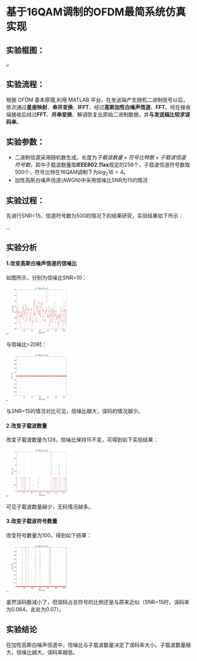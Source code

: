 # 基于16QAM调制的OFDM最简系统仿真实现

## 实验框图：

<img src="https://i.loli.net/2021/04/04/XrnL9kTH24PSiqu.png" style="zoom:50%;" />

## 实验流程：

根据 OFDM 基本原理,利用 MATLAB 平台，在发送端产生随机二进制信号以后，依次通过**星座映射**、**串并变换**、**IFFT**、经过**高斯加性白噪声信道**、**FFT**，经在接收端接收后经过**FFT**、**并串变换**、解调恢复出原始二进制数据，并**与发送端比较求误码率**。

## 实验参数：

* 二进制信源采用随机数生成，长度为$子载波数量\times 符号比特数 \times 子载波信道符号数$，其中子载波数量取**IEEE802.11ax**规定的256个，子载波信道符号数取500个，符号比特在16QAM调制下为$log_2{16}=4$。
* 加性高斯白噪声信道(AWGN)中采用信噪比SNR为15的情况

## 实验过程：

先进行SNR=15、信道符号数为500的情况下的结果研究，实验结果如下所示：

<img src="F:\OFDM\Hw\Assignment1\Part2\16QAM-15.jpg" style="zoom:20%;" /><img src="F:\OFDM\Hw\Assignment1\Part2\16QAMr-15.jpg" style="zoom:20%;" /><img src="F:\OFDM\Hw\Assignment1\Part2\BER-15.jpg" style="zoom:20%;" />


## 实验分析

#### 1.改变高斯白噪声信道的信噪比

如图所示，分别为信噪比SNR=10：

<img src="F:\OFDM\Hw\Assignment1\Part2\16QAM-10.jpg" style="zoom:20%;" /><img src="F:\OFDM\Hw\Assignment1\Part2\16QAMr-10.jpg" style="zoom:20%;" /><img src="BER-10.jpg" style="zoom:20%;" />

与信噪比=20时：

<img src="F:\OFDM\Hw\Assignment1\Part2\16QAM-10.jpg" style="zoom:20%;" /><img src="F:\OFDM\Hw\Assignment1\Part2\16QAMr-20.jpg" style="zoom:20%;" /><img src="BER-20.jpg" style="zoom:20%;" />

与SNR=15的情况对比可见，信噪比越大，误码的情况越少。

#### 2.改变子载波数量

改变子载波数量为128，信噪比保持15不变，可得到如下实验结果：

<img src="F:\OFDM\Hw\Assignment1\Part2\16QAM-128.jpg" style="zoom:20%;" /><img src="F:\OFDM\Hw\Assignment1\Part2\16QAMr-128.jpg" style="zoom:20%;" /><img src="BER-128.jpg" style="zoom:20%;" />

可见子载波数量越少，无码情况越多。

#### 3.改变子载波符号数量

改变符号数量为100，得到如下结果：

<img src="F:\OFDM\Hw\Assignment1\Part2\16QAM-100.jpg" style="zoom:20%;" /><img src="F:\OFDM\Hw\Assignment1\Part2\16QAMr-100.jpg" style="zoom:20%;" /><img src="BER-100.jpg" style="zoom:20%;" />

虽然误码数减小了，但误码占总符号的比例还是与原来近似（SNR=15时，误码率为0.064，此处为0.07）。

## 实验结论

在加性高斯白噪声信道中，信噪比与子载波数量决定了误码率大小。子载波数量越大，信噪比越大，误码率越低。